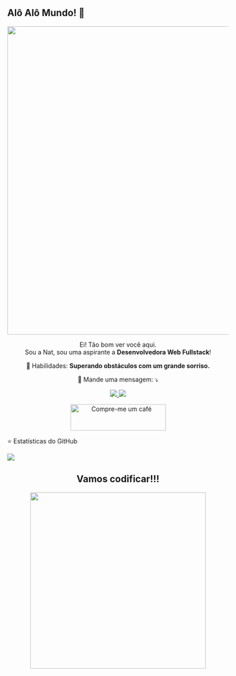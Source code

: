 ## Alô Alô Mundo! 👋

</span>

<div align="rigth">
<img src="https://desblogada.files.wordpress.com/2021/05/kaka-cordovil-java-developer-2.gif" width="700px" />
</div>
<p align="center">
  Ei! Tão bom ver você aqui. <br>Sou a Nat, sou uma aspirante  a <strong> Desenvolvedora Web Fullstack</strong>! </p>
<p align="center">
💼 Habilidades: <strong>Superando obstáculos com um grande sorriso.</strong>
</p>
<p align="center">
  💌 Mande uma mensagem: ⤵️
</p>

<p align="center">
  <a href="https://www.instagram.com/natcholiv_/" alt="Instagram"><img src="https://img.shields.io/badge/-Instagram-DF0174?style=for-the-badge&logo=instagram&logoColor=white&link=https://www.instagram.com/keidsondesigner/"/> </a>
<a href="https://www.linkedin.com/in/nataliafpoliv/" alt="Linkedin">
<img src="https://img.shields.io/badge/-Linkedin-0e76a8?style=for-the-badge&logo=Linkedin&logoColor=white&link=https://www.linkedin.com/in/keidsonroby/" /  </a>
  
</p>  
<p align="center">
  <a href="https://www.buymeacoffee.com/natcholiv" target="_blank"><img src="https://cdn.buymeacoffee.com/buttons/v2/default-yellow.png" alt= "Compre-me um café" height="60px" width="217px" ></a>
</p>
⭐ Estatísticas do GitHub
<p align = "centro">
  <img src = "https://github-readme-stats.vercel.app/api?username=natooliv&show_icons=true&theme=tokyonight&line_height=27">
</p>

<div align="center">
<h2>Vamos codificar!!!</h2>
<img src="https://media.giphy.com/media/LmNwrBhejkK9EFP504/giphy.gif" width="400px" />
</div>



<!--
 
  
 
